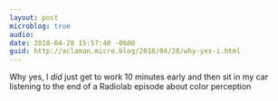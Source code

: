 ```yaml
---
layout: post
microblog: true
audio: 
date: 2018-04-28 15:57:40 -0600
guid: http://aclaman.micro.blog/2018/04/28/why-yes-i.html
---
```

Why yes, I *did* just get to work 10 minutes early and then sit in my car listening to the end of a Radiolab episode about color perception
